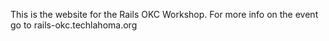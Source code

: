 This is the website for the Rails OKC Workshop. For more info on the event go to rails-okc.techlahoma.org
